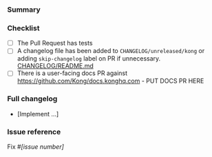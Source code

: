 <!--
NOTE: Please read the CONTRIBUTING.md guidelines before submitting your patch,
and ensure you followed them all:
https://github.com/Kong/kong/blob/master/CONTRIBUTING.md#contributing
-->

### Summary

<!--- Why is this change required? What problem does it solve? -->

### Checklist

- [ ] The Pull Request has tests
- [ ] A changelog file has been added to `CHANGELOG/unreleased/kong` or adding `skip-changelog` label on PR if unnecessary. [CHANGELOG/README.md](https://github.com/Kong/kong/CHANGELOG/README.md)
- [ ] There is a user-facing docs PR against https://github.com/Kong/docs.konghq.com - PUT DOCS PR HERE

### Full changelog

* [Implement ...]

### Issue reference

<!--- If it fixes an open issue, please link to the issue here. -->
Fix #_[issue number]_
